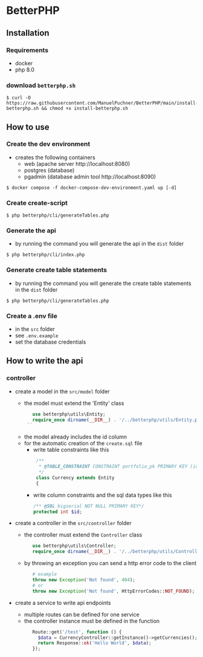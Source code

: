 # BetterPHP

## Installation
### Requirements
- docker
- php 8.0
### download ``betterphp.sh``
````shell
$ curl -O https://raw.githubusercontent.com/ManuelPuchner/BetterPHP/main/install-betterphp.sh && chmod +x install-betterphp.sh
````

## How to use
### Create the dev environment
- creates the following containers
  - web (apache server http://localhost:8080)
  - postgres (database)
  - pgadmin (database admin tool http://localhost:8090)
````shell
$ docker compose -f docker-compose-dev-environment.yaml up [-d]
````

### Create create-script
````shell
$ php betterphp/cli/generateTables.php 
````

### Generate the api
- by running the command you will generate the api in the `dist` folder
````shell
$ php betterphp/cli/index.php 
````

### Generate create table statements
- by running the command you will generate the create table statements in the `dist` folder
````shell
$ php betterphp/cli/generateTables.php 
````

### Create a .env file
- in the `src` folder
- see `.env.example`
- set the database credentials

## How to write the api
### controller
- create a model in the `src/model` folder
   - the model must extend the 'Entity' class
     ```php
        use betterphp\utils\Entity;
        require_once dirname(__DIR__) . '/../betterphp/utils/Entity.php';
      ``
   - the model already includes the id column
   - for the automatic creation of the `create.sql` file
     - write table constraints like this
        ```php
         /**
          * @TABLE_CONSTRAINT CONSTRAINT portfolio_pk PRIMARY KEY (id)
          */
         class Currency extends Entity
         {
        ```
     - write column constraints and the sql data types like this
        ```php
        /** @SQL bigserial NOT NULL PRIMARY KEY*/
        protected int $id;
        ```

- create a controller in the `src/controller` folder
   - the controller must extend the `Controller` class
     ```php
        use betterphp\utils\Controller;
        require_once dirname(__DIR__) . '/../betterphp/utils/Controller.php';
      ```
   - by throwing an exception you can send a http error code to the client
     ```php
        # example
        throw new Exception('Not found', 404);
        # or
        throw new Exception('Not found', HttpErrorCodes::NOT_FOUND);
      ```

- create a service to write api endpoints
   - multiple routes can be defined for one service
   - the controller instance must be defined in the function
     ```php
        Route::get('/test', function () {
          $data = CurrencyController::getInstance()->getCurrencies();
          return Response::ok('Hello World', $data);
        });
     ```